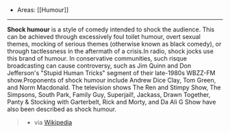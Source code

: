 
- Areas: [[Humour]]

---

**Shock humour** is a style of comedy intended to shock the audience. This can be achieved through excessively foul toilet humour, overt sexual themes, mocking of serious themes (otherwise known as black comedy), or through tactlessness in the aftermath of a crisis.In radio, shock jocks use this brand of humour. In conservative communities, such risque broadcasting can cause controversy, such as Jim Quinn and Don Jefferson's "Stupid Human Tricks" segment of their late-1980s WBZZ-FM show.Proponents of shock humour include Andrew Dice Clay, Tom Green, and Norm Macdonald. The television shows The Ren and Stimpy Show, The Simpsons, South Park, Family Guy, Superjail!, Jackass, Drawn Together, Panty & Stocking with Garterbelt, Rick and Morty, and Da Ali G Show have also been described as shock humour. 
> - via [Wikipedia](https://en.wikipedia.org/wiki/Shock%20humour)
